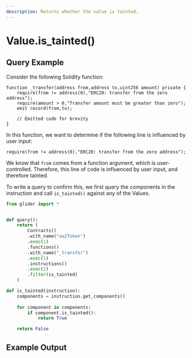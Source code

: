 ```yaml
---
description: Returns whether the value is tainted.
---
```


# Value.is\_tainted()

## Query Example

Consider the following Solidity function:

```solidity
function _transfer(address from,address to,uint256 amount) private {
    require(from != address(0),"ERC20: transfer from the zero address");
    require(amount > 0,"Transfer amount must be greater than zero");
    emit record(from,to); 

    // Emitted code for brevity
}
```

In this function, we want to determine if the following line is influenced by user input:

```solidity
require(from != address(0),"ERC20: transfer from the zero address");
```

We know that `from` comes from a function argument, which is user-controlled. Therefore, this line of code is influenced by user input, and therefore tainted.

To write a query to confirm this, we first query the components in the instruction and call `is_tainted()` against any of the Values.

```python
from glider import *


def query():    
    return (
        Contracts()
        .with_name("aa2Token")
        .exec(1)
        .functions()
        .with_name("_transfer")
        .exec(1)
        .instructions()
        .exec(2)
        .filter(is_tainted)
    )

def is_tainted(instruction):
    components = instruction.get_components()
    
    for component in components:
        if component.is_tainted():
            return True

    return False
```

## Example Output

<figure><img src="../../../.gitbook/assets/Screenshot 2025-09-16 at 6.36.15 PM.png" alt=""><figcaption></figcaption></figure>
